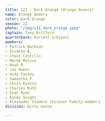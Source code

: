 ```yaml
---
title: S22 - Dark Orange (Orange Queery)
name: Orange Queery
color: Dark Orange
season: 22
photo: "/img/s22_dark_orange.jpeg"
captain: Tony Britford
quarterback: Garrett Schiponi
members:
- Patrick Barboun
- Divante B.
- Chase Castillo
- Marek Malysa
- Noah M.
- Joe Owens
- Andy Packey
- Samantha P.
- Chris Riotta
- Charles Roth
- Evan Ryan
- Randy Snight
- Alexander Viadero (Forever Family member)
division: Dirty Goose

---
```

